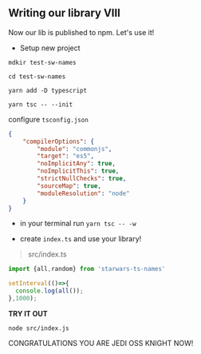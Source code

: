 ## Writing our library VIII

Now our lib is published to npm. Let's use it!


- Setup new project

`mdkir test-sw-names`

`cd test-sw-names`

`yarn add -D typescript`

`yarn tsc -- --init`

configure `tsconfig.json`

```json
{
    "compilerOptions": {
        "module": "commonjs",
        "target": "es5",
        "noImplicitAny": true,
        "noImplicitThis": true,
        "strictNullChecks": true,
        "sourceMap": true,
        "moduleResolution": "node"
    }
}
```

- in your terminal run `yarn tsc -- -w`

- create `index.ts` and use your library!

> src/index.ts

```ts
import {all,random} from 'starwars-ts-names'

setInterval(()=>{
  console.log(all());
},1000);

```

**TRY IT OUT**

`node src/index.js`


CONGRATULATIONS YOU ARE JEDI OSS KNIGHT NOW!


